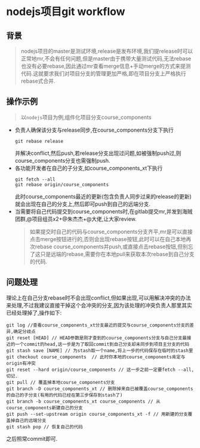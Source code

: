 # nodejs项目git workflow

## 背景
> nodejs项目的master是测试环境,release是发布环境,我们提release时可以正常地mr,不会有任何问题,但是master由于携带大量测试代码,无法rebase也没有必要rebase,因此通过mr查看merge信息+手动merge的方式来提测代码.这就要求我们对项目分支的管理更加严格,即在项目分支上严格执行rebase式合并.

## 

## 操作示例
> 以`nodejs`项目为例,组件化项目分支course_components
- 负责人确保该分支与release同步,在course_components分支下执行
  ```git
  git rebase release
  ```
  并解决conflict,然后push,若release分支出现过问题,如被强制push过,则course_components分支也需强制push.
- 各功能开发者在自己的子分支,如course_components_xt下执行
  ```git
  git fetch --all
  git rebase origin/course_components
  ```
  此时course_components最近的更新(包含负责人同步过来的release的更新)就会出现在自己的分支上,然后即可push到自己的远端分支.
- 当需要将自己代码提交到course_components时,在gitlab提交mr,并发到海贼团群,@项目组员x2+@朱杰杰+@大佬,让大家review.
  > 如果提交时自己的代码与course_components分支齐平,mr是可以直接点击merge按钮进行的,否则会出现rebase按钮,此时可以在自己本地再次rebase course_components并push,或直接点击rebase按钮,但别忘了这只是远端的rebase,需要你在本地pull来获取本次rebase到自己分支的代码.  
## 问题处理
理论上在自己分支rebase时不会出现conflict,但如果出现,可以用解决冲突的办法来处理,不过我建议直接干掉这个会冲突的分支,因为该处理的冲突负责人那里其实已经处理掉了,操作如下:
  ```git
  git log //查看course_components_xt分支最近的提交与course_components分支的差异,确定分歧点
  git reset [HEAD] // HEAD参数是刚才查到的course_components分支与自己分支最接近的一个commit的head,这一步是为了取回commit到自己分支却未同步到项目主分支的代码
  git stash save [NAME] // 为stash取一个name,将上一步的代码保存在临时的stash里
  git checkout course_components  // 此时你本地的course_components肯定与origin有冲突
  git reset --hard origin/course_components // 这一步之前一定要fetch --all,切记.
  git pull // 覆盖掉本地course_components分支
  git branch -D course_components_xt // 删除掉来自已被覆盖course_components的自己的子分支(有用的代码已经在第三步保存到stash了)
  git branch -b course_components_xt course_components // 从course_components新建自己的分支
  git push --set-upstream origin course_components_xt -f // 用新建的分支覆盖掉自己的远端分支
  git stash pop // 恢复自己的代码
  ```
  之后照常commit即可.
